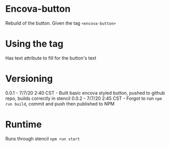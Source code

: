 # Encova-button
Rebuild of the button. Given the tag `<encova-button>`

# Using the tag
Has text attribute to fill for the button's text

# Versioning
0.0.1 - 7/7/20 2:40 CST - Built basic encova styled button, pushed to github repo, builds correctly in stencil
0.0.2 - 7/7/20 2:45 CST - Forgot to run `npm run build`, commit and push then published to NPM


# Runtime
Runs through stencil `npm run start`